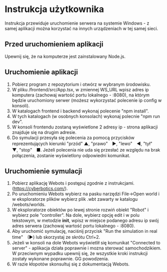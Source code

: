 # Instrukcja użytkownika

Instrukcja przewiduje uruchomienie serwera na systemie Windows - z samej aplikacji można korzystać na innych urządzeniach w tej samej sieci.

## Przed uruchomieniem aplikacji

Upewnij się, że na komputerze jest zainstalowany Node.js.

## Uruchomienie aplikacji

1. Pobierz program z repozytorium i otwórz w wybranym środowisku.
2. W pliku /frontend/src/App.tsx, w zmiennej WS_URL wpisz adres ip komputera (zachowaj wartość portu lokalnego - :8080), na którym będzie uruchomiony serwer (możesz wykorzystać polecenie ip config w konsoli).
3. W katalogach frontend i backend wykonaj polecenie "npm install".
4. W tych katalogach (w osobnych konsolach) wykonaj polecnie "npm run dev".
5. W konsoli frontendu zostaną wyświetlone 2 adresy ip - strona aplikacji znajduje się na drugim adresie. 
6. Do symulacji przesyła się polecenia za pomocą przycisków reprezentujących kierunki "przód" ▲, "prawo"　▶, "lewo"　◀, "tył"　▼, "stop"　■. Jeżeli polecenia nie uda się przesłać ze względu na brak połączenia, zostanie wyświetlony odpowiedni komunikat. 

## Uruchomienie symulacji

1. Pobierz aplikację Webots i postępuj zgodnie z instrukcjami. (https://cyberbotics.com/).
2. Po uruchomieniu Webots wybierz na pasku narzędzi File->Open world i w eksploratorze plików wybierz plik .wbt zawarty w katalogu /webots/worlds.
3. W eksploratorze obiektów po lewej stronie rozwiń obiekt "Robot" i wybierz pole "controller". Na dole, wybierz opcję edit i w polu tekstowym, w metodzie __init__, wpisz w miejsce podanego adresu ip swój adres serwera (zachowaj wartość portu lokalnego - :8080).
4. Aby uruchomić symulację, naciśnij przycisk "Run the simulation in real time"　(▶) lub skorzystaj ze skrótu Ctrl+2.
5. Jeżeli w konsoli na dole Webots wyświetlił się komunikat "Connected to server" - aplikacja działa poprawnie i mozna sterować samochodzikiem. W przeciwnym wypadku upewnij się, że wszystkie kroki instrukcji zostały wykonane poprawnie. GG powodzenia.
6. W razie kłopotów skonsultuj się z dokumentacją Webots.